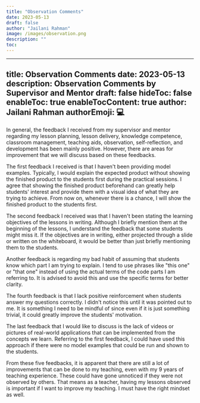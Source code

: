 ```yaml
---
title: "Observation Comments"
date: 2023-05-13
draft: false
author: "Jailani Rahman"
image: /images/observation.png
description: ""
toc:
---
```

---
title: Observation Comments
date: 2023-05-13
description: Observation Comments by Supervisor and Mentor
draft: false
hideToc: false
enableToc: true
enableTocContent: true
author: Jailani Rahman
authorEmoji: 💻
---

In general, the feedback I received from my supervisor and mentor regarding my lesson planning, lesson delivery, knowledge competence, classroom management, teaching aids, observation, self-reflection, and development has been mainly positive. However, there are areas for improvement that we will discuss based on these feedbacks.

The first feedback I received is that I haven't been providing model examples. Typically, I would explain the expected product without showing the finished product to the students first during the practical sessions. I agree that showing the finished product beforehand can greatly help students' interest and provide them with a visual idea of what they are trying to achieve. From now on, whenever there is a chance, I will show the finished product to the students first.

The second feedback I received was that I haven't been stating the learning objectives of the lessons in writing. Although I briefly mention them at the beginning of the lessons, I understand the feedback that some students might miss it. If the objectives are in writing, either projected through a slide or written on the whiteboard, it would be better than just briefly mentioning them to the students.

Another feedback is regarding my bad habit of assuming that students know which part I am trying to explain. I tend to use phrases like "this one" or "that one" instead of using the actual terms of the code parts I am referring to. It is advised to avoid this and use the specific terms for better clarity.

The fourth feedback is that I lack positive reinforcement when students answer my questions correctly. I didn't notice this until it was pointed out to me. It is something I need to be mindful of since even if it is just something trivial, it could greatly improve the students' motivation.

The last feedback that I would like to discuss is the lack of videos or pictures of real-world applications that can be implemented from the concepts we learn. Referring to the first feedback, I could have used this approach if there were no model examples that could be run and shown to the students.

From these five feedbacks, it is apparent that there are still a lot of improvements that can be done to my teaching, even with my 9 years of teaching experience. These could have gone unnoticed if they were not observed by others. That means as a teacher, having my lessons observed is important if I want to improve my teaching. I must have the right mindset as well.
